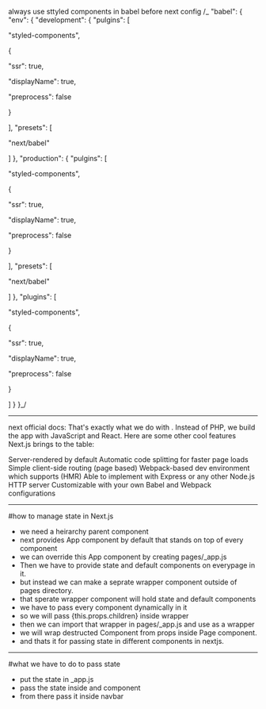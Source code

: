 always use sttyled components in babel before next config
/\_
"babel": {
"env": {
"development": {
"pulgins": [

"styled-components",

{

"ssr": true,

"displayName": true,

"preprocess": false

}

],
"presets": [

"next/babel"

]
},
"production": {
"pulgins": [

"styled-components",

{

"ssr": true,

"displayName": true,

"preprocess": false

}

],
"presets": [

"next/babel"

]
},
"plugins": [

"styled-components",

{

"ssr": true,

"displayName": true,

"preprocess": false

}

]
}
}\_/

---

next official docs:
That's exactly what we do with . Instead of PHP, we build the app with JavaScript and React. Here are some other cool features Next.js brings to the table:

Server-rendered by default
Automatic code splitting for faster page loads
Simple client-side routing (page based)
Webpack-based dev environment which supports (HMR)
Able to implement with Express or any other Node.js HTTP server
Customizable with your own Babel and Webpack configurations

---

#how to manage state in Next.js

- we need a heirarchy parent component
- next provides App component by default that stands on top of every component
- we can override this App component by creating pages/\_app.js
- Then we have to provide state and default components on everypage in it.
- but instead we can make a seprate wrapper component outside of pages directory.
- that sperate wrapper component will hold state and default components
- we have to pass every component dynamically in it
- so we will pass {this.props.children} inside wrapper
- then we can import that wrapper in pages/\_app.js and use as a wrapper
- we will wrap destructed Component from props inside Page component.
- and thats it for passing state in different components in nextjs.

---

#what we have to do to pass state

- put the state in \_app.js
- pass the state inside <page/> and <component/> component
- from there pass it inside navbar
